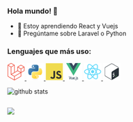 ### Hola mundo! 👋

- 🌱 Estoy aprendiendo React y Vuejs
- 💬 Pregúntame sobre Laravel o Python
<!--
- 🔭 Estoy trabajando en ...
- 📫 How to reach me: ...
- 😄 Pronouns: ...
- ⚡ Fun fact: ...
-->

<h3 align="left">Lenguajes que más uso:</h3>
<p align="left">
    <a href="https://laravel.com/" target="_blank">
    <img
      src="https://raw.githubusercontent.com/devicons/devicon/master/icons/laravel/laravel-original.svg"
      alt="laravel"
      width="40"
      height="40"
    />
  </a>
  <a href="https://www.python.org" target="_blank">
    <img
      src="https://raw.githubusercontent.com/devicons/devicon/master/icons/python/python-original.svg"
      alt="python"
      width="40"
      height="40"
    />
  </a>
  <a
    href="https://developer.mozilla.org/en-US/docs/Web/JavaScript"
    target="_blank"
  >
    <img
      src="https://raw.githubusercontent.com/devicons/devicon/master/icons/javascript/javascript-original.svg"
      alt="javascript"
      width="40"
      height="40"
    />
  </a>
  <a href="https://vuejs.org/" target="_blank">
    <img
      src="https://raw.githubusercontent.com/devicons/devicon/master/icons/vuejs/vuejs-original-wordmark.svg"
      alt="vuejs"
      width="40"
      height="40"
    />
  </a>
    <a href="https://es.react.dev/" target="_blank">
    <img
      src="https://raw.githubusercontent.com/devicons/devicon/master/icons/react/react-original.svg"
      alt="react"
      width="40"
      height="40"
    />
  </a>
  </a>
    <a>
    <img
      src="https://raw.githubusercontent.com/devicons/devicon/master/icons/bash/bash-original.svg"
      alt="react"
      width="40"
      height="40"
    />
  </a>
</p>

![github stats](https://github-readme-stats.vercel.app/api?username=JuanCirera&show_icons=true&title_color=fff&icon_color=79ff97&text_color=9f9f9f&bg_color=151515)

##

<a href="https://www.linkedin.com/in/juan-francisco-cirera-rosa-98a6b5176/" target="_blank"><img src="https://img.shields.io/badge/-LinkedIn-%230077B5?style=for-the-badge&logo=linkedin&logoColor=white" target="_blank"></a> 



